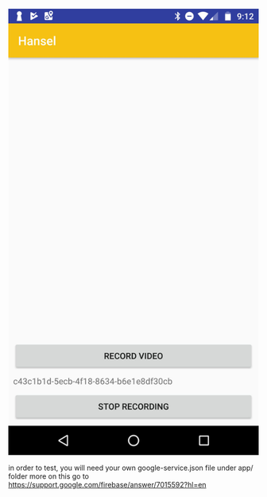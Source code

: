 ![](hansel.jpg)


in order to test, you will need your own google-service.json file under app/ folder
more on this go to https://support.google.com/firebase/answer/7015592?hl=en
